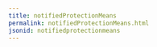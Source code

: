 ```yaml
---
title: notifiedProtectionMeans
permalink: notifiedProtectionMeans.html
jsonid: notifiedprotectionmeans
---
```

